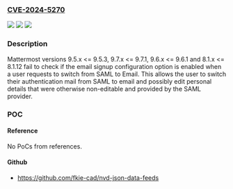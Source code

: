 ### [CVE-2024-5270](https://cve.mitre.org/cgi-bin/cvename.cgi?name=CVE-2024-5270)
![](https://img.shields.io/static/v1?label=Product&message=Mattermost&color=blue)
![](https://img.shields.io/static/v1?label=Version&message=n%2Fa&color=blue)
![](https://img.shields.io/static/v1?label=Vulnerability&message=CWE-284%3A%20Improper%20Access%20Control&color=brighgreen)

### Description

Mattermost versions 9.5.x <= 9.5.3, 9.7.x <= 9.7.1, 9.6.x <= 9.6.1 and 8.1.x <= 8.1.12 fail to check if the email signup configuration option is enabled when a user requests to switch from SAML to Email. This allows the user to switch their authentication mail from SAML to email and possibly edit personal details that were otherwise non-editable and provided by the SAML provider.

### POC

#### Reference
No PoCs from references.

#### Github
- https://github.com/fkie-cad/nvd-json-data-feeds

